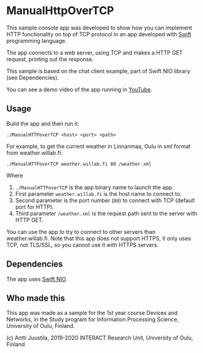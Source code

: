 #  ManualHttpOverTCP

This sample console app was developed to show how you can implement HTTP functionality on top of TCP protocol in an app developed with [Swift](https://swift.org) programming language.

The app connects to a web server, using TCP and makes a HTTP GET request, printing out the response.

This sample is based on the chat client example, part of Swift NIO library (see Dependencies).

You can see a demo video of the app running in [YouTube](https://youtu.be/tY7YDCyZ2Dk).

## Usage

Build the app and then run it:

`./ManualHTTPoverTCP <host> <port> <path>`

For example, to get the current weather in Linnanmaa, Oulu in xml format from weather.willab.fi:

`./ManualHTTPoverTCP weather.willab.fi 80 /weather.xml`

Where

1. `./ManualHTTPoverTCP` is the app binary name to launch the app.
1. First parameter `weather.willab.fi` is the host name to connect to.
1. Second parameter is the port number (`80`) to connect with TCP (default port for HTTP).
1. Third parameter `/weather.xml` is the request path sent to the server with HTTP GET.

You can use the app to try to connect to other servers than weather.willab.fi. Note that this app does not support HTTPS, it only uses TCP, not TLS/SSL, so you cannot use it with HTTPS servers.

## Dependencies

The app uses [Swift.NIO](https://github.com/apple/swift-nio).

## Who made this

This app was made as a sample for the 1st year course Devices and Networks, in the Study program for Information Processing Science, University of Oulu, Finland.

(c) Antti Juustila, 2019-2020
INTERACT Research Unit, University of Oulu, Finland
